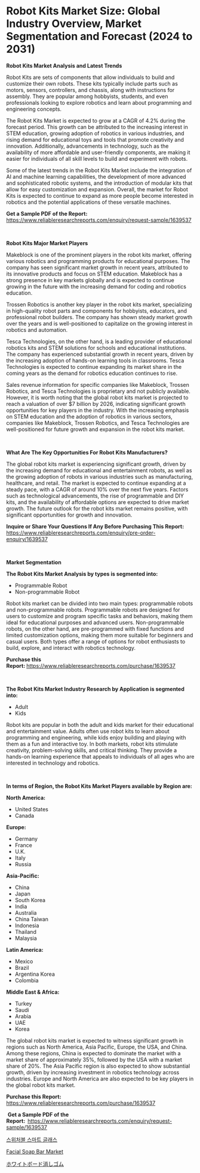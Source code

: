 <p><h1>Robot Kits Market Size: Global Industry Overview, Market Segmentation and Forecast (2024 to 2031)</h1></p><p><strong>Robot Kits Market Analysis and Latest Trends</strong></p>
<p><p>Robot Kits are sets of components that allow individuals to build and customize their own robots. These kits typically include parts such as motors, sensors, controllers, and chassis, along with instructions for assembly. They are popular among hobbyists, students, and even professionals looking to explore robotics and learn about programming and engineering concepts.</p><p>The Robot Kits Market is expected to grow at a CAGR of 4.2% during the forecast period. This growth can be attributed to the increasing interest in STEM education, growing adoption of robotics in various industries, and rising demand for educational toys and tools that promote creativity and innovation. Additionally, advancements in technology, such as the availability of more affordable and user-friendly components, are making it easier for individuals of all skill levels to build and experiment with robots.</p><p>Some of the latest trends in the Robot Kits Market include the integration of AI and machine learning capabilities, the development of more advanced and sophisticated robotic systems, and the introduction of modular kits that allow for easy customization and expansion. Overall, the market for Robot Kits is expected to continue to expand as more people become interested in robotics and the potential applications of these versatile machines.</p></p>
<p><strong>Get a Sample PDF of the Report:&nbsp;</strong> <a href="https://www.reliableresearchreports.com/enquiry/request-sample/1639537">https://www.reliableresearchreports.com/enquiry/request-sample/1639537</a></p>
<p>&nbsp;</p>
<p><strong>Robot Kits Major Market Players</strong></p>
<p><p>Makeblock is one of the prominent players in the robot kits market, offering various robotics and programming products for educational purposes. The company has seen significant market growth in recent years, attributed to its innovative products and focus on STEM education. Makeblock has a strong presence in key markets globally and is expected to continue growing in the future with the increasing demand for coding and robotics education.</p><p>Trossen Robotics is another key player in the robot kits market, specializing in high-quality robot parts and components for hobbyists, educators, and professional robot builders. The company has shown steady market growth over the years and is well-positioned to capitalize on the growing interest in robotics and automation.</p><p>Tesca Technologies, on the other hand, is a leading provider of educational robotics kits and STEM solutions for schools and educational institutions. The company has experienced substantial growth in recent years, driven by the increasing adoption of hands-on learning tools in classrooms. Tesca Technologies is expected to continue expanding its market share in the coming years as the demand for robotics education continues to rise.</p><p>Sales revenue information for specific companies like Makeblock, Trossen Robotics, and Tesca Technologies is proprietary and not publicly available. However, it is worth noting that the global robot kits market is projected to reach a valuation of over $7 billion by 2026, indicating significant growth opportunities for key players in the industry. With the increasing emphasis on STEM education and the adoption of robotics in various sectors, companies like Makeblock, Trossen Robotics, and Tesca Technologies are well-positioned for future growth and expansion in the robot kits market.</p></p>
<p>&nbsp;</p>
<p><strong>What Are The Key Opportunities For Robot Kits Manufacturers?</strong></p>
<p><p>The global robot kits market is experiencing significant growth, driven by the increasing demand for educational and entertainment robots, as well as the growing adoption of robots in various industries such as manufacturing, healthcare, and retail. The market is expected to continue expanding at a steady pace, with a CAGR of around 10% over the next five years. Factors such as technological advancements, the rise of programmable and DIY kits, and the availability of affordable options are expected to drive market growth. The future outlook for the robot kits market remains positive, with significant opportunities for growth and innovation.</p></p>
<p><strong>Inquire or Share Your Questions If Any Before Purchasing This Report:</strong> <a href="https://www.reliableresearchreports.com/enquiry/pre-order-enquiry/1639537">https://www.reliableresearchreports.com/enquiry/pre-order-enquiry/1639537</a></p>
<p>&nbsp;</p>
<p><strong>Market Segmentation</strong></p>
<p><strong>The Robot Kits Market Analysis by types is segmented into:</strong></p>
<p><ul><li>Programmable Robot</li><li>Non-programmable Robot</li></ul></p>
<p><p>Robot kits market can be divided into two main types: programmable robots and non-programmable robots. Programmable robots are designed for users to customize and program specific tasks and behaviors, making them ideal for educational purposes and advanced users. Non-programmable robots, on the other hand, are pre-programmed with fixed functions and limited customization options, making them more suitable for beginners and casual users. Both types offer a range of options for robot enthusiasts to build, explore, and interact with robotics technology.</p></p>
<p><strong>Purchase this Report:&nbsp;</strong><a href="https://www.reliableresearchreports.com/purchase/1639537">https://www.reliableresearchreports.com/purchase/1639537</a></p>
<p>&nbsp;</p>
<p><strong>The Robot Kits Market Industry Research by Application is segmented into:</strong></p>
<p><ul><li>Adult</li><li>Kids</li></ul></p>
<p><p>Robot kits are popular in both the adult and kids market for their educational and entertainment value. Adults often use robot kits to learn about programming and engineering, while kids enjoy building and playing with them as a fun and interactive toy. In both markets, robot kits stimulate creativity, problem-solving skills, and critical thinking. They provide a hands-on learning experience that appeals to individuals of all ages who are interested in technology and robotics.</p></p>
<p>&nbsp;</p>
<p><strong>In terms of Region, the Robot Kits Market Players available by Region are:</strong></p>
<p>
    <p> <strong> North America: </strong>
        <ul>
            <li>United States</li>
            <li>Canada</li>
        </ul>
        </p> 
    <p> <strong> Europe: </strong>
        <ul>
            <li>Germany</li>
            <li>France</li>
            <li>U.K.</li>
            <li>Italy</li>
            <li>Russia</li>
        </ul>
        </p> 
    <p> <strong> Asia-Pacific: </strong>
        <ul>
            <li>China</li>
            <li>Japan</li>
            <li>South Korea</li>
            <li>India</li>
            <li>Australia</li>
            <li>China Taiwan</li>
            <li>Indonesia</li>
            <li>Thailand</li>
            <li>Malaysia</li>
        </ul>
        </p> 
    <p> <strong> Latin America: </strong>
        <ul>
            <li>Mexico</li>
            <li>Brazil</li>
            <li>Argentina Korea</li>
            <li>Colombia</li>
        </ul>
        </p> 
    <p> <strong> Middle East & Africa: </strong>
        <ul>
            <li>Turkey</li>
            <li>Saudi</li>
            <li>Arabia</li>
            <li>UAE</li>
            <li>Korea</li>
        </ul>
    </p>
    </p>
<p><p>The global robot kits market is expected to witness significant growth in regions such as North America, Asia Pacific, Europe, the USA, and China. Among these regions, China is expected to dominate the market with a market share of approximately 35%, followed by the USA with a market share of 20%. The Asia Pacific region is also expected to show substantial growth, driven by increasing investment in robotics technology across industries. Europe and North America are also expected to be key players in the global robot kits market.</p></p>
<p><strong>Purchase this Report: </strong><a href="https://www.reliableresearchreports.com/purchase/1639537">https://www.reliableresearchreports.com/purchase/1639537</a></p>
<p>&nbsp;<strong>Get a Sample PDF of the Report:&nbsp;&nbsp;</strong><a href="https://www.reliableresearchreports.com/enquiry/request-sample/1639537">https://www.reliableresearchreports.com/enquiry/request-sample/1639537</a></p>
<p><strong></strong></p>
<p><p><a href="https://github.com/bvubpqd5241630/Market-Research-Report-List-1/blob/main/97860625211.md">스위처블 스마트 글래스</a></p><p><a href="https://github.com/ChiragRP21/Market-Research-Report-List-3/blob/main/facial-soap-bar-market.md">Facial Soap Bar Market</a></p><p><a href="https://github.com/xemfu2379520/Market-Research-Report-List-1/blob/main/64314675558.md">ホワイトボード消しゴム</a></p></p>